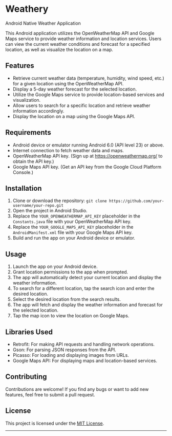 # Weathery
Android Native Weather Application

This Android application utilizes the OpenWeatherMap API and Google Maps service to provide weather information and location services. Users can view the current weather conditions and forecast for a specified location, as well as visualize the location on a map.

## Features

- Retrieve current weather data (temperature, humidity, wind speed, etc.) for a given location using the OpenWeatherMap API.
- Display a 5-day weather forecast for the selected location.
- Utilize the Google Maps service to provide location-based services and visualization.
- Allow users to search for a specific location and retrieve weather information accordingly.
- Display the location on a map using the Google Maps API.

## Requirements

- Android device or emulator running Android 6.0 (API level 23) or above.
- Internet connection to fetch weather data and maps.
- OpenWeatherMap API key. (Sign up at https://openweathermap.org/ to obtain the API key.)
- Google Maps API key. (Get an API key from the Google Cloud Platform Console.)

## Installation

1. Clone or download the repository: `git clone https://github.com/your-username/your-repo.git`
2. Open the project in Android Studio.
3. Replace the `YOUR_OPENWEATHERMAP_API_KEY` placeholder in the `Constants.java` file with your OpenWeatherMap API key.
4. Replace the `YOUR_GOOGLE_MAPS_API_KEY` placeholder in the `AndroidManifest.xml` file with your Google Maps API key.
5. Build and run the app on your Android device or emulator.

## Usage

1. Launch the app on your Android device.
2. Grant location permissions to the app when prompted.
3. The app will automatically detect your current location and display the weather information.
4. To search for a different location, tap the search icon and enter the desired location.
5. Select the desired location from the search results.
6. The app will fetch and display the weather information and forecast for the selected location.
7. Tap the map icon to view the location on Google Maps.

## Libraries Used

- Retrofit: For making API requests and handling network operations.
- Gson: For parsing JSON responses from the API.
- Picasso: For loading and displaying images from URLs.
- Google Maps API: For displaying maps and location-based services.

## Contributing

Contributions are welcome! If you find any bugs or want to add new features, feel free to submit a pull request.

## License

This project is licensed under the [MIT License](LICENSE).

---
